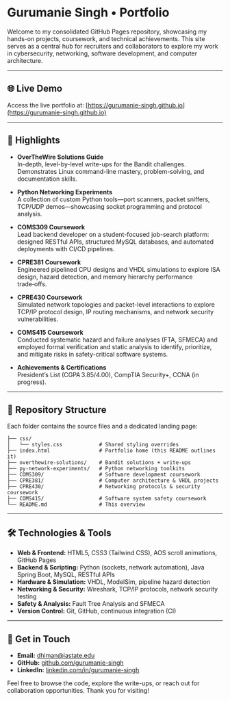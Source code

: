 # Gurumanie Singh • Portfolio

Welcome to my consolidated GitHub Pages repository, showcasing my hands-on projects, coursework, and technical achievements. This site serves as a central hub for recruiters and collaborators to explore my work in cybersecurity, networking, software development, and computer architecture.

---

## 🌐 Live Demo

Access the live portfolio at: [https://gurumanie-singh.github.io](https://gurumanie-singh.github.io)

---

## 🚀 Highlights

* **OverTheWire Solutions Guide**  
  In-depth, level-by-level write-ups for the Bandit challenges. Demonstrates Linux command-line mastery, problem-solving, and documentation skills.

* **Python Networking Experiments**  
  A collection of custom Python tools—port scanners, packet sniffers, TCP/UDP demos—showcasing socket programming and protocol analysis.

* **COMS309 Coursework**  
  Lead backend developer on a student-focused job-search platform: designed RESTful APIs, structured MySQL databases, and automated deployments with CI/CD pipelines.

* **CPRE381 Coursework**  
  Engineered pipelined CPU designs and VHDL simulations to explore ISA design, hazard detection, and memory hierarchy performance trade‑offs.

* **CPRE430 Coursework**  
  Simulated network topologies and packet-level interactions to explore TCP/IP protocol design, IP routing mechanisms, and network security vulnerabilities.

* **COMS415 Coursework**  
  Conducted systematic hazard and failure analyses (FTA, SFMECA) and employed formal verification and static analysis to identify, prioritize, and mitigate risks in safety-critical software systems.

* **Achievements & Certifications**  
  President’s List (CGPA 3.85/4.00), CompTIA Security+, CCNA (in progress).

---

## 📂 Repository Structure

Each folder contains the source files and a dedicated landing page:

```
├── css/
│   └── styles.css            # Shared styling overrides
├── index.html                # Portfolio home (this README outlines it)
├── overthewire-solutions/    # Bandit solutions + write-ups
├── py-network-experiments/   # Python networking toolkits
├── COMS309/                  # Software development coursework
├── CPRE381/                  # Computer architecture & VHDL projects
├── CPRE430/                  # Networking protocols & security coursework
├── COMS415/                  # Software system safety coursework
└── README.md                 # This overview
```

---

## 🛠️ Technologies & Tools

* **Web & Frontend:** HTML5, CSS3 (Tailwind CSS), AOS scroll animations, GitHub Pages
* **Backend & Scripting:** Python (sockets, network automation), Java Spring Boot, MySQL, RESTful APIs
* **Hardware & Simulation:** VHDL, ModelSim, pipeline hazard detection
* **Networking & Security:** Wireshark, TCP/IP protocols, network security testing
* **Safety & Analysis:** Fault Tree Analysis and SFMECA
* **Version Control:** Git, GitHub, continuous integration (CI)

---

## 🤝 Get in Touch

* **Email:** [dhiman@iastate.edu](mailto:dhiman@iastate.edu)  
* **GitHub:** [github.com/gurumanie-singh](https://github.com/gurumanie-singh)  
* **LinkedIn:** [linkedin.com/in/gurumanie-singh](https://linkedin.com/in/gurumanie-singh)

Feel free to browse the code, explore the write-ups, or reach out for collaboration opportunities. Thank you for visiting!
